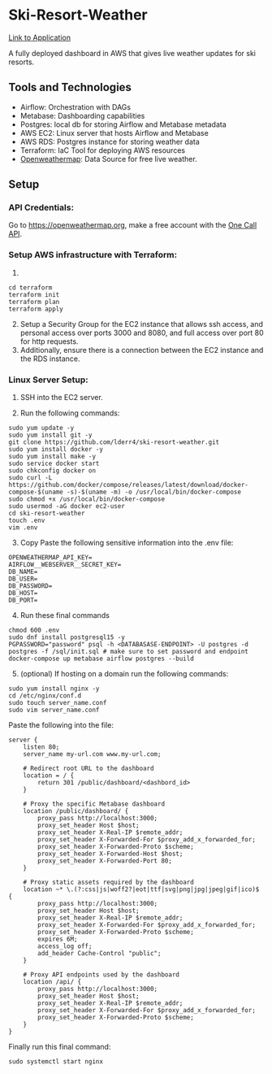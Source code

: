# Ski-Resort-Weather


[Link to Application](http://ski-resort-weather.com)

A fully deployed dashboard in AWS that gives live weather updates for ski resorts.

## Tools and Technologies
- Airflow: Orchestration with DAGs
- Metabase: Dashboarding capabilities
- Postgres: local db for storing Airflow and Metabase metadata
- AWS EC2: Linux server that hosts Airflow and Metabase
- AWS RDS: Postgres instance for storing weather data
- Terraform: IaC Tool for deploying AWS resources
- [Openweathermap](https://openweathermap.org/): Data Source for free live weather.


## Setup

### API Credentials:

Go to https://openweathermap.org, make a free account with the [One Call API](https://openweathermap.org/api/one-call-3).

### Setup AWS infrastructure with Terraform:
1. 
```
cd terraform
terraform init
terraform plan
terraform apply
```
2. Setup a Security Group for the EC2 instance that allows ssh access, and personal access over ports 3000 and 8080, and full access over port 80 for http requests.
3. Additionally, ensure there is a connection between the EC2 instance and the RDS instance.

### Linux Server Setup:
1. SSH into the EC2 server.

2. Run the following commands:
```
sudo yum update -y
sudo yum install git -y
git clone https://github.com/lderr4/ski-resort-weather.git
sudo yum install docker -y
sudo yum install make -y
sudo service docker start
sudo chkconfig docker on
sudo curl -L https://github.com/docker/compose/releases/latest/download/docker-compose-$(uname -s)-$(uname -m) -o /usr/local/bin/docker-compose
sudo chmod +x /usr/local/bin/docker-compose
sudo usermod -aG docker ec2-user
cd ski-resort-weather
touch .env
vim .env
```
3. Copy Paste the following sensitive information into the .env file:
```
OPENWEATHERMAP_API_KEY=
AIRFLOW__WEBSERVER__SECRET_KEY=
DB_NAME=
DB_USER=
DB_PASSWORD=
DB_HOST=
DB_PORT=
```
4. Run these final commands
```
chmod 600 .env
sudo dnf install postgresql15 -y
PGPASSWORD="password" psql -h <DATABASASE-ENDPOINT> -U postgres -d postgres -f /sql/init.sql # make sure to set password and endpoint
docker-compose up metabase airflow postgres --build
```
5. (optional) If hosting on a domain run the following commands:
```
sudo yum install nginx -y
cd /etc/nginx/conf.d
sudo touch server_name.conf
sudo vim server_name.conf
```
Paste the following into the file:
```
server {
    listen 80;
    server_name my-url.com www.my-url.com;

    # Redirect root URL to the dashboard
    location = / {
        return 301 /public/dashboard/<dashbord_id> 
    }

    # Proxy the specific Metabase dashboard
    location /public/dashboard/ {
        proxy_pass http://localhost:3000;
        proxy_set_header Host $host;
        proxy_set_header X-Real-IP $remote_addr;
        proxy_set_header X-Forwarded-For $proxy_add_x_forwarded_for;
        proxy_set_header X-Forwarded-Proto $scheme;
        proxy_set_header X-Forwarded-Host $host;
        proxy_set_header X-Forwarded-Port 80;
    }

    # Proxy static assets required by the dashboard
    location ~* \.(?:css|js|woff2?|eot|ttf|svg|png|jpg|jpeg|gif|ico)$ {
        proxy_pass http://localhost:3000;
        proxy_set_header Host $host;
        proxy_set_header X-Real-IP $remote_addr;
        proxy_set_header X-Forwarded-For $proxy_add_x_forwarded_for;
        proxy_set_header X-Forwarded-Proto $scheme;
        expires 6M;
        access_log off;
        add_header Cache-Control "public";
    }

    # Proxy API endpoints used by the dashboard
    location /api/ {
        proxy_pass http://localhost:3000;
        proxy_set_header Host $host;
        proxy_set_header X-Real-IP $remote_addr;
        proxy_set_header X-Forwarded-For $proxy_add_x_forwarded_for;
        proxy_set_header X-Forwarded-Proto $scheme;
    }
}
```
Finally run this final command:
```
sudo systemctl start nginx
```









